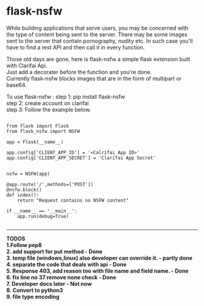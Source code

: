 # flask-nsfw
While building applications that serve users, you may be concerned with the type of content being sent to the server. 
There may be some images sent to the server that contain pornography, nudity etc. In such case you'll have to find a rest API and then call it in every function.

Those old days are gone, here is flask-nsfw a simple flask extension built with Clarifai Api. <br/>
Just add a decorater before the function and you're done.<br/>
Currently flask-nsfw blocks images that are in the form of multipart or base64.<br/>

To use flask-nsfw : 
step 1: pip install flask-nsfw <br/>
step 2: create account on clarifai <br/>
step 3: Follow the example below. <br/>

```

from flask import Flask
from flask_nsfw import NSFW

app = Flask(__name__)

app.config['CLIENT_APP_ID'] = '<Calrifai App ID>'
app.config['CLIENT_APP_SECRET'] = 'Clarifai App Secret'


nsfw = NSFW(app)

@app.route('/',methods=['POST'])
@nsfw.block()
def index():
    return "Request contains no NSFW content"

if __name__ == '__main__':
    app.run(debug=True)


```

<hr/>

<b>TODOS<b><br>
1.Follow pep8 <br/>
2. add support for put method - Done <br/>
3. temp file (windows,linux) also developer can override it. - partly done <br/>
4. separate the code that deals with api - Done <br/>
5. Response 403, add reason too with file name and field name. - Done <br/>
6. fix line no 37 remove none check - Done <br/>
7. Developer docs later - Not now <br/>
8. Convert to python3  <br/>
9. file type encoding  <br/>
